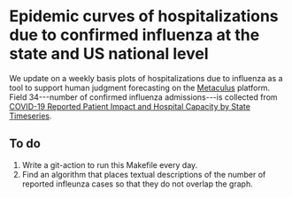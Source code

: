 # Epidemic curves of hospitalizations due to confirmed influenza at the state and US national level
We update on a weekly basis plots of hospitalizations due to influenza as a tool to support human judgment forecasting on the [Metaculus](https://www.metaculus.com/) platform. Field 34---number of confirmed influenza admissions---is collected from [COVID-19 Reported Patient Impact and Hospital Capacity by State Timeseries](https://healthdata.gov/Hospital/COVID-19-Reported-Patient-Impact-and-Hospital-Capa/anag-cw7u). 


## To do 
1. Write a git-action to run this Makefile every day. 
2. Find an algorithm that places textual descriptions of the number of reported infleunza cases so that they do not overlap the graph.
